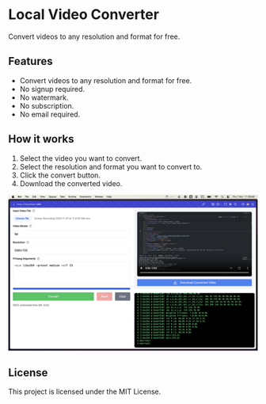 # Local Video Converter

Convert videos to any resolution and format for free.

## Features

- Convert videos to any resolution and format for free.
- No signup required.
- No watermark.
- No subscription.
- No email required.

## How it works

1. Select the video you want to convert.
2. Select the resolution and format you want to convert to.
3. Click the convert button.
4. Download the converted video.

![Screenshot](./docs/sample.png)

## License

This project is licensed under the MIT License.
